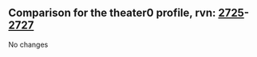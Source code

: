 ## Comparison for the theater0 profile, rvn: [2725](https://github.com/PRO100KatYT/FortniteProfileRevisions/tree/main/profiles/theater0/2725%20theater0.json)-[2727](https://github.com/PRO100KatYT/FortniteProfileRevisions/tree/main/profiles/theater0/2727%20theater0.json)

No changes
